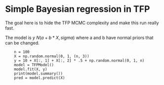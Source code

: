 # Simple Bayesian regression in TFP

The goal here is to hide the TFP MCMC complexity and make this run really fast.

The model is $y ~ N(a + b * X, sigma)$ where a and b have normal priors that can be changed.

```
    n = 100
    X = np.random.normal(0, 1, (n, 3))
    y = 10 + X[:, 1] + X[:, 2] * .5 + np.random.normal(0, 1, n)
    model = TFPModel()
    model.fit(X, y)
    print(model.summary())
    pred = model.predict(X)
```